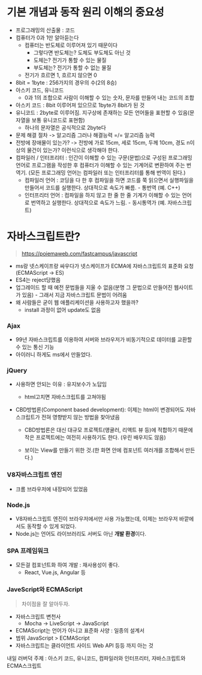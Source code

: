 # 기본 개념과 동작 원리 이해의 중요성

- 프로그래밍의 산출물 : 코드
- 컴퓨터가 0과 1만 알아듣는다
  - 컴퓨터는 반도체로 이루어져 있기 때문이다
    - 그렇다면 반도체는? 도체도 부도체도 아닌 것
    - 도체는? 전기가 통할 수 있는 물질
    - 부도체는? 전기가 통할 수 없는 물질
  - 전기가 흐르면 1, 흐르지 않으면 0
- 8bit = 1byte : 256가지의 경우의 수(2의 8승)
- 아스키 코드, 유니코드
  - 0과 1의 조합으로 사람이 이해할 수 있는 숫자, 문자를 만들어 내는 코드의 조합
- 아스키 코드 : 8bit 이루어져 있으므로 1byte가 8bit가 된 것
- 유니코드 : 2byte로 이루어짐. 지구상에 존재하는 모든 언어들을 표현할 수 있음(문자열을 보통 유니코드로 표현함)
  - 하나의 문자열은 공식적으로 2byte다
- 문제 해결 절차 -> 알고리즘 그러나 해결능력 =/= 알고리즘 능력
- 전방에 장애물이 있는가? -> 전방에 가로 15cm, 세로 15cm, 두께 10cm, 경도 n이상의 물건이 있는가? 이런식으로 생각해야 한다.
- 컴파일러 / 인터프리터 :  인간이 이해할 수 있는 구문(문법)으로 구성된 프로그래밍 언어로 프로그램을 작성한 후 컴퓨터가 이해할 수 있는 기계어로 변환하여 주는 번역기. (모든 프로그래밍 언어는 컴파일러 또는 인터프리터를 통해 번역이 된다.)
  - 컴파일러 언어 : 코딩을 다 한 후 컴파일을 하면 코드를 쭉 읽으면서 실행파일을 만들어서 코드를 실행한다. 상대적으로 속도가 빠름. - 통번역
    (예. C++)
  - 인터프리터 언어 : 컴파일을 하지 않고 한 줄 한 줄 기계가 이해할 수 있는 언어로 번역하고 실행한다. 상대적으로 속도가 느림. - 동시통역가
    (예. 자바스크립트)



# 자바스크립트란?

> https://poiemaweb.com/fastcampus/javascript

- ms랑 넷스케이프랑 싸우다가 넷스케이프가 ECMA에 자바스크립트의 표준화 요청(ECMAScript -> ES)
- ES4는 reject당했음
- 업그레이드 할 때 예전 문법들을 지울 수 없음(분명 그 문법으로 만들어진 웹사이트가 있음) - 그래서 지금 자바스크립트 문법이 어려움
- 왜 사람들은 굳이 웹 애플리케이션을 사용하고자 했을까?
  - install 과정이 없어 update도 없음



### Ajax

- 99년 자바스크립트를 이용하여 서버와 브라우저가 비동기적으로 데이터를 교환할 수 있는 통신 기능
- 아이러니 하게도 ms에서 만들었다.



### jQuery

- 사용하면 안되는 이유 : 유지보수가 노답임

  - html고치면 자바스크립트를 고쳐야됨

- CBD방법론(Component based development): 이제는 html이 변경되어도 자바스크립트가 전혀 영향받지 않는 방법을 찾아냈음

  - CBD방법론은 대신 대규모 프로젝트(앵귤러, 리액트 뷰 등)에 적합하기 때문에 작은 프로젝트에는 여전히 사용하기도 한다.
    (우린 배우지도 않음)

  - 보이는 View를 만들기 위한 것.(한 화면 안에 컴포넌트 여러개를 조합해서 만든다.)



### V8자바스크립트 엔진

- 크롬 브라우저에 내장되어 있었음



### Node.js

- V8자바스크립트 엔진이 브라우저에서만 사용 가능했는데, 이제는 브라우저 바깥에서도 동작할 수 있게 되었다.
- Node.js는 언어도 라이브러리도 서버도 아닌 **개발 환경**이다.



### SPA 프레임워크

- 모든걸 컴포넌트화 하여 개발 : 재사용성이 좋다.
  - React, Vue.js, Angular 등



### JaveScript와 ECMAScript

> 차이점을 잘 알아두자.

- 자바스크립트 변천사
  - Mocha -> LiveScript -> JavaScript
- ECMAScript는 언어가 아니고 표준화 사양 : 일종의 설계서
- 범위 JavaScript > ECMAScript
- 자바스크립트는 클라이언트 사이드 Web API 등등 까지 아는 것



내일 러버덕 주제 : 아스키 코드, 유니코드, 컴파일러와 인터프리터, 자바스크립트와 ECMA스크립트